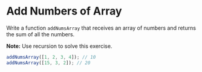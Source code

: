 # Add Numbers of Array

Write a function `addNumsArray` that receives an array of numbers and returns the sum of all the numbers.

**Note:** Use recursion to solve this exercise.

```javascript
addNumsArray([1, 2, 3, 4]); // 10
addNumsArray([15, 3, 2]); // 20
```
